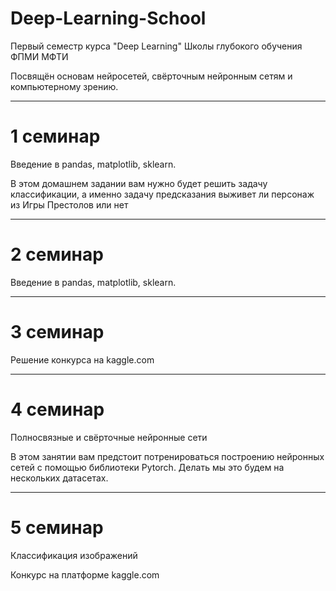 # Deep-Learning-School
Первый семестр курса "Deep Learning" Школы глубокого обучения ФПМИ МФТИ

Посвящён основам нейросетей, свёрточным нейронным сетям и компьютерному зрению. 

-------------------------------------------------------------------------------

# 1 семинар 
Введение в pandas, matplotlib, sklearn.

В этом домашнем задании вам нужно будет решить задачу классификации, а именно задачу предсказания выживет ли персонаж из Игры Престолов или нет

-------------------------------------------------------------------------------

# 2 семинар 
Введение в pandas, matplotlib, sklearn.

-------------------------------------------------------------------------------

# 3 семинар 
Решение конкурса на kaggle.com

-------------------------------------------------------------------------------

# 4 семинар 

Полносвязные и свёрточные нейронные сети

В этом занятии вам предстоит потренироваться построению нейронных сетей с помощью библиотеки Pytorch. Делать мы это будем на нескольких датасетах.

-------------------------------------------------------------------------------

# 5 семинар 

Классификация изображений

Конкурс на платформе kaggle.com
